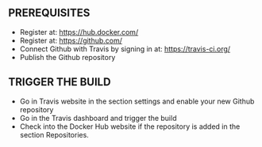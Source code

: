 ## PREREQUISITES
- Register at: https://hub.docker.com/
- Register at: https://github.com/
- Connect Github with Travis by signing in at: https://travis-ci.org/
- Publish the Github repository

## TRIGGER THE BUILD
- Go in Travis website in the section settings and enable your new Github repository
- Go in the Travis dashboard and trigger the build
- Check into the Docker Hub website if the repository is added in the section Repositories.
